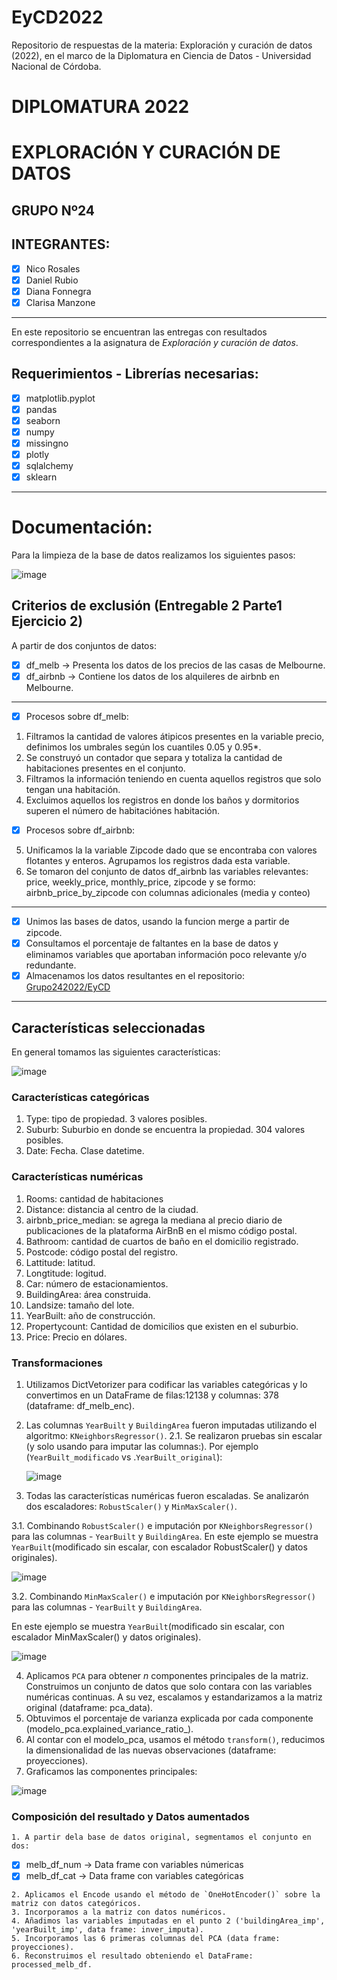 # EyCD2022
Repositorio de respuestas de la materia: Exploración y curación de datos (2022), en el marco de la Diplomatura en Ciencia de Datos - Universidad Nacional de Córdoba.

# **DIPLOMATURA 2022**

# EXPLORACIÓN Y CURACIÓN DE DATOS

## GRUPO Nº24

## INTEGRANTES:
   - [x] Nico Rosales 
   - [x] Daniel Rubio
   - [x] Diana Fonnegra
   - [x] Clarisa Manzone

----   
En este repositorio se encuentran las entregas con resultados correspondientes a la asignatura de _Exploración y curación de datos_.

## **Requerimientos - Librerías necesarias**:
   - [x] matplotlib.pyplot
   - [x] pandas
   - [x] seaborn
   - [x] numpy
   - [x] missingno
   - [x] plotly
   - [x] sqlalchemy
   - [x] sklearn
----

# Documentación:
Para la limpieza de la base de datos realizamos los siguientes pasos:

![image](https://user-images.githubusercontent.com/11649711/174284658-a02ecfcc-df61-49cf-aaac-459826c12d45.png)

  ## Criterios de exclusión (Entregable 2 Parte1 Ejercicio 2)
  A partir de dos conjuntos de datos:
   - [x] df_melb -> Presenta los datos de los precios de las casas de Melbourne.
   - [x] df_airbnb -> Contiene los datos de los alquileres de airbnb en Melbourne.
  ----
   - [x] Procesos sobre df_melb: 
  1. Filtramos la cantidad de valores átipicos presentes en la variable precio, definimos los umbrales según los cuantiles 0.05 y 0.95*.
  2. Se construyó un contador que separa y totaliza la cantidad de habitaciones presentes en el conjunto.
  3. Filtramos la información teniendo en cuenta aquellos registros que solo tengan una habitación.
  4. Excluimos aquellos los registros en donde los baños y dormitorios superen el número de habitaciónes habitación.
   - [x] Procesos sobre df_airbnb: 
  5. Unificamos la la variable Zipcode dado que se encontraba con valores flotantes y enteros. Agrupamos los registros dada esta variable.
  6. Se tomaron del conjunto de datos df_airbnb las variables relevantes: price, weekly_price, monthly_price, zipcode y se formo: airbnb_price_by_zipcode con columnas adicionales (media y conteo)
  ----
   - [x] Unimos las bases de datos, usando la funcion merge a partir de zipcode.
   - [x] Consultamos el porcentaje de faltantes en la base de datos y eliminamos variables que aportaban información poco relevante y/o redundante.
   - [x] Almacenamos los datos resultantes en el repositorio: [Grupo242022/EyCD](https://github.com/Grupo242022/EyCD/blob/main/melb_data_extended.csv)
  ----

  ## Características seleccionadas
  En general tomamos las siguientes características:
  
  ![image](https://user-images.githubusercontent.com/11649711/174290630-f3463f34-645d-4f76-b188-5fdb5ccd8fd2.png)
 
  ### Características categóricas
 
  1. Type: tipo de propiedad. 3 valores posibles.
  2. Suburb: Suburbio en donde se encuentra la propiedad. 304 valores posibles.
  3. Date: Fecha. Clase datetime. 

   ### Características numéricas

  1. Rooms: cantidad de habitaciones
  2. Distance: distancia al centro de la ciudad.
  3. airbnb_price_median: se agrega la mediana al precio diario de 
     publicaciones de la plataforma AirBnB en el mismo código 
     postal.
  4. Bathroom: cantidad de cuartos de baño en el domicilio registrado.
  5. Postcode: código postal del registro.
  6. Lattitude: latitud.
  7. Longtitude: logitud.
  8. Car: número de estacionamientos.
  10. BuildingArea: área construida.
  11. Landsize: tamaño del lote.
  12. YearBuilt: año de construcción.
  13. Propertycount: Cantidad de domicilios que existen en el suburbio.
  14. Price: Precio en dólares.
       
  ### Transformaciones
  1. Utilizamos DictVetorizer para codificar las variables categóricas y lo convertimos en un DataFrame de filas:12138 y columnas: 378 (dataframe: df_melb_enc).
  2. Las columnas `YearBuilt` y `BuildingArea` fueron imputadas utilizando el algoritmo: `KNeighborsRegressor()`. 
  2.1. Se realizaron pruebas sin escalar (y solo usando para imputar las columnas:). Por ejemplo (`YearBuilt_modificado` vs .`YearBuilt_original`):
  
     ![image](https://user-images.githubusercontent.com/11649711/174295448-b90044cd-9b44-4342-b2fb-4fc5e7c51acc.png)
     
  3. Todas las características numéricas fueron escaladas. Se analizarón dos escaladores: `RobustScaler()` y `MinMaxScaler()`.
       
  3.1. Combinando `RobustScaler()` e imputación por `KNeighborsRegressor()` para las columnas - `YearBuilt` y `BuildingArea`. 
  En este ejemplo se muestra `YearBuilt`(modificado sin escalar, con escalador RobustScaler() y datos originales).
  
  ![image](https://user-images.githubusercontent.com/11649711/174295858-0722a177-fb95-4e51-872c-f58601eb7b90.png)
  
  3.2. Combinando `MinMaxScaler()` e imputación por `KNeighborsRegressor()` para las columnas - `YearBuilt` y `BuildingArea`.
  
  En este ejemplo se muestra `YearBuilt`(modificado sin escalar, con escalador MinMaxScaler() y datos originales).
  
  ![image](https://user-images.githubusercontent.com/11649711/174296287-23c786fd-e88a-4046-a0ab-86ba9afc728e.png)
  
  4. Aplicamos `PCA` para obtener $n$ componentes principales de la matriz. Construimos un conjunto de datos que solo contara con las variables numéricas continuas. A su vez, escalamos y estandarizamos a la matriz original (dataframe: pca_data).
  5. Obtuvimos el porcentaje de varianza explicada por cada componente (modelo_pca.explained_variance_ratio_).
  6. Al contar con el modelo_pca, usamos el método `transform()`, reducimos la dimensionalidad de las nuevas observaciones (dataframe: proyecciones). 
  7. Graficamos las componentes principales:
  
 ![image](https://user-images.githubusercontent.com/11649711/174299545-888b48f0-8042-46ea-aed6-5afa70563262.png)
 
  ### Composición del resultado y Datos aumentados
  
    1. A partir dela base de datos original, segmentamos el conjunto en dos:
    
   - [x] melb_df_num -> Data frame con variables númericas
   - [x] melb_df_cat -> Data frame con variables categóricas
  
    2. Aplicamos el Encode usando el método de `OneHotEncoder()` sobre la matriz con datos categóricos.
    3. Incorporamos a la matriz con datos numéricos.
    4. Añadimos las variables imputadas en el punto 2 ('buildingArea_imp', 'yearBuilt_imp', data frame: inver_imputa).
    5. Incorporamos las 6 primeras columnas del PCA (data frame: proyecciones).
    6. Reconstruimos el resultado obteniendo el DataFrame: processed_melb_df.

